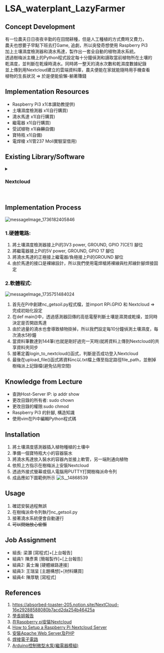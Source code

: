 # LSA_waterplant_LazyFarmer

## Concept Development
有一位農夫日日夜夜辛勤的在田間耕種，但是人工種植的方式費時又費力，<br>
農夫也想要子早點下班去打Game, 追劇，所以突發奇想使用 Raspberry Pi3<br>
加上土壤濕度檢測器和澆水馬達，製作出一套全自動的植物澆水系統。<br>
透過樹梅派主機上的Python程式設定每十分鐘偵測和讀取當前植物所在土壤的<br>
乾濕度，並判斷在乾燥時澆水。同時將一整天的澆水次數和乾濕度數據紀錄<br>
並上傳到用Nextcloud建立的雲端資料庫，農夫便能在家就能隨時用手機查看<br>
植物的生長狀況 => 於是便能偷懶-躺著賺錢


## Implementation Resources
* Raspberry Pi3 x1(本課助教提供)
* 土壤濕度檢測器 x1(自行購買)
* 澆水馬達      x1(自行購買)
* 繼電器        x1(自行購買)
* 受試植物      x1(~~自願~~自備)
* 寶特瓶        x1(自備)
* 電焊槍        x1(管237 Moli實驗室借用)

## Existing Library/Software
<details> 
<summary><h3> Nextcloud </h3></summary> 
以下是NextCloud的安裝步驟:<br>
1. <strong>更新</strong><br> <i>$ sudo apt-get update && sudo apt-get upgrade</i> <br><br>
2. <strong>安裝Apache2 和 PHP</strong><br> 
  <i>$ sudo apt-get install apache2 -y</i> <br>
  <i>$ sudo apt-get install php</i><br><br>
3. <strong>安裝 NextCloud</strong><br>
  <i>$ cd /**var**/www/html</i><br>
  <i>$ curl https://download.nextcloud.com/server/releases/nextcloud-18.0.3.tar.bz2 | sudo tar -jxv</i><br><br>
4. <strong>建立同步資料夾</strong><br>
  <i>$ sudo mkdir -p /var/www/html/nextcloud/data</i><br>
  <i>$ sudo chown -R www-data:www-data /var/www/html/nextcloud/</i><br>
  <i>$ sudo chmod 750 /var/www/html/nextcloud/data </i><br><br>
5. <strong>用瀏覽器打開Nextcloud管理介面，設定帳號密碼</strong>
</details>
<br>

## Implementation Process

![messageImage_1736182405846](https://github.com/user-attachments/assets/dd6b0101-8aa3-4784-af23-bbdab0acef1a)
### 1.硬體電路:
1. 將土壤濕度檢測器接上Pi的3V3 power, GROUND, GPIO 7(CE1) 腳位
2. 將繼電器接上Pi的5V power, GROUND, GPIO 17 腳位
3. 將澆水馬達的正極接上繼電器/負極接上Pi的GROUND 腳位
4. 由於馬達的接口是裸線設計，所以我們使用電焊槍將裸線與杜邦線針腳焊接固定

### 2.軟體程式:
![messageImage_1735751484024](https://github.com/user-attachments/assets/c662a6f7-cf59-4dbb-9249-74078d3a4894)
1. 首先在Pi中創建nc_getsoil.py程式檔，並import RPi.GPIO 和 Nextcloud => 完成初始化設定
2. 在def main()中，透過感測器回傳的高低電壓判斷土壤是濕潤或乾燥，並同時決定是否開啟馬達
3. 由於過量的澆水也會導致植物掛掉，所以我們設定每10分鐘偵測土壤濕度，每次澆水5秒鐘
4. 當資料筆數達到144筆(也就是剛好過完一天時)就將資料上傳到Nextcloud的共享資料夾同步
5. 接著定義login_to_nextcloud()函式，判斷是否成功登入Nextcloud
6. 最後在upload_file()函式將資料nc以.txt檔上傳至指定路徑file_path，並刪掉樹梅派上記錄檔(避免佔用空間)

## Knowledge from Lecture
* 查詢Host-Server IP: ip addr show
* 更改目錄的所有者: sudo chown
* 更改目錄的權限:sudo chmod
* Raspberry Pi3 的針腳, 構造知識
* 使用vim在Pi中編輯Python程式碼

## Installation
1. 將土壤濕度感測器插入植物種植的土壤中
2. 準備一個寶特瓶大小的容器裝水
3. 將澆水馬達放入裝水的容器內並接上軟管，另一端則通向植物
4. 依照上方指示在樹梅派上安裝Nextcloud
5. 透過外接式螢幕或個人電腦用PUTTY打開樹梅派命令列
6. 成品應如下圖範例所示
   ![S__14868539](https://github.com/user-attachments/assets/3b219268-8202-4f5e-a946-973e645df686)

## Usage
1. 確認安裝過程無誤
2. 在樹梅派命令列執行nc_getsoil.py
3. 接著澆水系統便會自動運行
4. ~~可以開始放心偷懶~~

## Job Assignment
* 組長:  梁灝   [寫程式]+[上台報告]
* 組員1: 陳彥熏 [簡報製作]+[上台報告]
* 組員2: 黃士瀚 [硬體線路連接]
* 組員3: 王瑞呈 [主題構想]+[材料購買]
* 組員4: 陳厚駪 [寫程式]

## References
1. https://absorbed-toaster-205.notion.site/NextCloud-16e29288588080b7acd2da254b46425a
2. [學長姐報告](https://github.com/NCNU-OpenSource/WaterPlant)
3. [在Raspberry pi安裝Nextcloud](https://atceiling.blogspot.com/2020/03/raspberry-pi-70-nextcloud-talk.html#google_vignette)
4. [How to Setup a Raspberry Pi Nextcloud Server](https://pimylifeup.com/raspberry-pi-nextcloud-server/)
5. [安裝Apache Web Server及PHP](https://atceiling.blogspot.com/2020/03/raspberry-pi-60apache-web-serverphp.html)
6. [焊接電子電路](https://www.youtube.com/watch?v=UUIHBjsaMeM&ab_channel=%E9%BB%83%E4%BF%A1%E6%83%A0%E7%9A%84%E7%98%8B%E7%8B%82%E6%95%99%E5%AE%A4)
7. [Arduino控制微型水泵(繼電器模組)](https://www.youtube.com/watch?v=V3daz51JeoE&ab_channel=%E5%90%B3%E6%9F%8F%E5%BB%B7)
